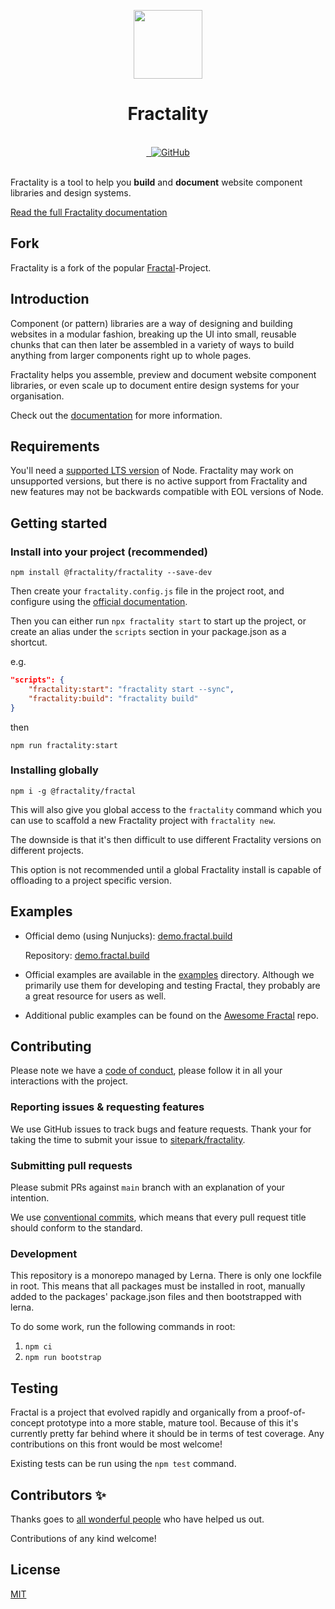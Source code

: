 <!-- markdownlint-disable MD033 MD041 -->
<p align=center>
  <a href="https://fractal.build/" align=center>
    <img
        src="https://d33wubrfki0l68.cloudfront.net/5d2e88eb1e2b69f3f8b3a3372b6e4b3b4f095130/2159b/hero.png"
        alt=""
        width="110px">
  </a>
  <h1 align="center">Fractality</h1>
</p>

<br />
<div align="center">
  <!-- Github Actions
  <a href="https://github.com/fractality/fractality/actions" title="Build status">
    <img src="https://img.shields.io/github/workflow/status/fractality/fractality/test/main" alt="">
  </a>
  -->
  <!-- NPM Version -->
  <a href="https://www.npmjs.com/package/@fractality/fractality" title="Current version">
    <img src="https://img.shields.io/npm/v/@fractality/fractality.svg" alt="">
  </a>
  <!-- NPM Downloads -->
  <a href="https://www.npmjs.com/package/@fractality/fractality" title="NPM monthly downloads">
    <img src="https://img.shields.io/npm/dm/@fractality/fractality" alt="">
  </a>
  <!-- License -->
  <a href="https://github.com/sitepark/fractality/blob/main/LICENSE" title="MIT license">
    <img alt="GitHub" src="https://img.shields.io/github/license/sitepark/fractality">
  </a>
</div>

<br />

Fractality is a tool to help you **build** and **document** website component libraries and design systems.

[Read the full Fractality documentation][docs]

## Fork

Fractality is a fork of the popular [Fractal](https://github.com/frctl/fractal)-Project.

## Introduction

Component (or pattern) libraries are a way of designing and building websites in a modular fashion, breaking up the UI into small, reusable chunks that can then later be assembled in a variety of ways to build anything from larger components right up to whole pages.

Fractality helps you assemble, preview and document website component libraries, or even scale up to document entire design systems for your organisation.

Check out the [documentation][docs] for more information.

## Requirements

You'll need a [supported LTS version](https://github.com/nodejs/Release) of Node. Fractality may work on unsupported versions, but there is no active support from Fractality and new features may not be backwards compatible with EOL versions of Node.

## Getting started

### Install into your project (recommended)

```shell
npm install @fractality/fractality --save-dev
```

Then create your `fractality.config.js` file in the project root, and configure using the [official documentation][docs].

Then you can either run `npx fractality start` to start up the project, or create an alias under the `scripts` section in your package.json as a shortcut.

e.g.

```json
"scripts": {
    "fractality:start": "fractality start --sync",
    "fractality:build": "fractality build"
}
```

then

```shell
npm run fractality:start
```

### Installing globally

```shell
npm i -g @fractality/fractal
```

This will also give you global access to the `fractality` command which you can use to scaffold a new Fractality project with `fractality new`.

The downside is that it's then difficult to use different Fractality versions on different projects.

This option is not recommended until a global Fractality install is capable of offloading to a project specific version.

## Examples

-   Official demo (using Nunjucks): [demo.fractal.build](https://demo.fractal.build/)

    Repository: [demo.fractal.build](https://github.com/frctl/demo.fractal.build)

-   Official examples are available in the [examples](./examples) directory. Although we primarily use them for developing and testing Fractal, they probably are a great resource for users as well.
-   Additional public examples can be found on the [Awesome Fractal](https://github.com/frctl/awesome-fractal) repo.

## Contributing

Please note we have a [code of conduct](.github/CODE_OF_CONDUCT.md), please follow it in all your interactions with the project.

### Reporting issues & requesting features

We use GitHub issues to track bugs and feature requests. Thank your for taking the time to submit your issue to [sitepark/fractality](https://github.com/sitepark/fractality/issues).

### Submitting pull requests

Please submit PRs against `main` branch with an explanation of your intention.

We use [conventional commits](https://www.conventionalcommits.org/), which means that every pull request title should conform to the standard.

### Development

This repository is a monorepo managed by Lerna. There is only one lockfile in root. This means that all packages must be installed in root, manually added to the packages' package.json files and then bootstrapped with lerna.

To do some work, run the following commands in root:

1. `npm ci`
2. `npm run bootstrap`

## Testing

Fractal is a project that evolved rapidly and organically from a proof-of-concept prototype into a more stable, mature tool. Because of this it's currently pretty far behind where it should be in terms of test coverage. Any contributions on this front would be most welcome!

Existing tests can be run using the `npm test` command.

## Contributors ✨

Thanks goes to [all wonderful people](https://github.com/frctl/fractal/graphs/contributors) who have helped us out.

Contributions of any kind welcome!

## License

[MIT](https://github.com/sitepark/fractality/blob/main/LICENSE)

[docs]: https://fractal.build
